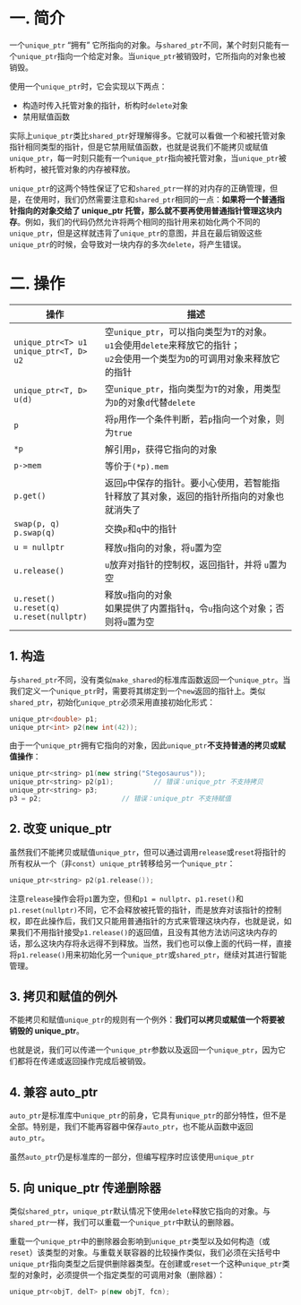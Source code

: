# 一. 简介

一个`unique_ptr` “拥有” 它所指向的对象。与`shared_ptr`不同，某个时刻只能有一个`unique_ptr`指向一个给定对象。当`unique_ptr`被销毁时，它所指向的对象也被销毁。

使用一个`unique_ptr`时，它会实现以下两点：

- 构造时传入托管对象的指针，析构时`delete`对象
- 禁用赋值函数

实际上`unique_ptr`类比`shared_ptr`好理解得多。它就可以看做一个和被托管对象指针相同类型的指针，但是它禁用赋值函数，也就是说我们不能拷贝或赋值`unique_ptr`，每一时刻只能有一个`unique_ptr`指向被托管对象，当`unique_ptr`被析构时，被托管对象的内存被释放。

`unique_ptr`的这两个特性保证了它和`shared_ptr`一样的对内存的正确管理，但是，在使用时，我们仍然需要注意和`shared_ptr`相同的一点：**如果将一个普通指针指向的对象交给了 unique_ptr 托管，那么就不要再使用普通指针管理这块内存**。例如，我们的代码仍然允许将两个相同的指针用来初始化两个不同的`unique_ptr`，但是这样就违背了`unique_ptr`的意图，并且在最后销毁这些`unique_ptr`的时候，会导致对一块内存的多次`delete`，将产生错误。



# 二. 操作

| 操作                                                  | 描述                                                         |
| ----------------------------------------------------- | ------------------------------------------------------------ |
| `unique_ptr<T> u1`<br />`unique_ptr<T, D> u2`         | 空`unique_ptr`，可以指向类型为`T`的对象。<br />`u1`会使用`delete`来释放它的指针；<br />`u2`会使用一个类型为`D`的可调用对象来释放它的指针 |
| `unique_ptr<T, D> u(d)`                               | 空`unique_ptr`，指向类型为`T`的对象，用类型为`D`的对象`d`代替`delete` |
| `p`                                                   | 将`p`用作一个条件判断，若`p`指向一个对象，则为`true`         |
| `*p`                                                  | 解引用`p`，获得它指向的对象                                  |
| `p->mem`                                              | 等价于`(*p).mem`                                             |
| `p.get()`                                             | 返回`p`中保存的指针。要小心使用，若智能指针释放了其对象，返回的指针所指向的对象也就消失了 |
| `swap(p, q)`<br />`p.swap(q)`                         | 交换`p`和`q`中的指针                                         |
| `u = nullptr`                                         | 释放`u`指向的对象，将`u`置为空                               |
| `u.release()`                                         | `u`放弃对指针的控制权，返回指针，并将 `u`置为空              |
| `u.reset()`<br />`u.reset(q)`<br />`u.reset(nullptr)` | 释放`u`指向的对象<br />如果提供了内置指针`q`，令`u`指向这个对象；否则将`u`置为空 |

## 1. 构造

与`shared_ptr`不同，没有类似`make_shared`的标准库函数返回一个`unique_ptr`。当我们定义一个`unique_ptr`时，需要将其绑定到一个`new`返回的指针上。类似`shared_ptr`，初始化`unique_ptr`必须采用直接初始化形式：

```c++
unique_ptr<double> p1;
unique_ptr<int> p2(new int(42));
```

由于一个`unique_ptr`拥有它指向的对象，因此`unique_ptr`**不支持普通的拷贝或赋值操作**：

```c++
unique_ptr<string> p1(new string("Stegosaurus"));
unique_ptr<string> p2(p1);			// 错误：unique_ptr 不支持拷贝
unique_ptr<string> p3;
p3 = p2;					// 错误：unique_ptr 不支持赋值
```



## 2. 改变 unique_ptr

虽然我们不能拷贝或赋值`unique_ptr`，但可以通过调用`release`或`reset`将指针的所有权从一个（非`const`）`unique_ptr`转移给另一个`unique_ptr`：

```c++
unique_ptr<string> p2(p1.release());
```

注意`release`操作会将`p1`置为空，但和`p1 = nullptr`、`p1.reset()`和`p1.reset(nullptr)`不同，它不会释放被托管的指针，而是放弃对该指针的控制权，即在此操作后，我们又只能用普通指针的方式来管理这块内存，也就是说，如果我们不用指针接受`p1.release()`的返回值，且没有其他方法访问这块内存的话，那么这块内存将永远得不到释放。当然，我们也可以像上面的代码一样，直接将`p1.release()`用来初始化另一个`unique_ptr`或`shared_ptr`，继续对其进行智能管理。



## 3. 拷贝和赋值的例外

不能拷贝和赋值`unique_ptr`的规则有一个例外：**我们可以拷贝或赋值一个将要被销毁的 unique_ptr**。

也就是说，我们可以传递一个`unique_ptr`参数以及返回一个`unique_ptr`，因为它们都将在传递或返回操作完成后被销毁。



## 4. 兼容 auto_ptr

`auto_ptr`是标准库中`unique_ptr`的前身，它具有`unique_ptr`的部分特性，但不是全部。特别是，我们不能再容器中保存`auto_ptr`，也不能从函数中返回`auto_ptr`。

虽然`auto_ptr`仍是标准库的一部分，但编写程序时应该使用`unique_ptr`



## 5. 向 unique_ptr 传递删除器

类似`shared_ptr`，`unique_ptr`默认情况下使用`delete`释放它指向的对象。与`shared_ptr`一样，我们可以重载一个`unique_ptr`中默认的删除器。

重载一个`unique_ptr`中的删除器会影响到`unique_ptr`类型以及如何构造（或`reset`）该类型的对象。与重载关联容器的比较操作类似，我们必须在尖括号中`unique_ptr`指向类型之后提供删除器类型。在创建或`reset`一个这种`unique_ptr`类型的对象时，必须提供一个指定类型的可调用对象（删除器）：

```c++
unique_ptr<objT, delT> p(new objT, fcn);
```

